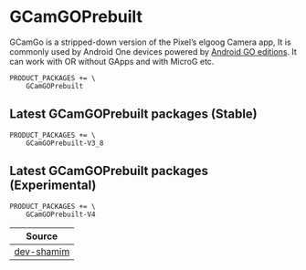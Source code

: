 # GCamGOPrebuilt

GCamGo is a stripped-down version of the Pixel’s elgoog Camera app, It is commonly used by Android One devices powered by [Android GO editions](https://www.android.com/versions/go-edition/). 
It can work with OR without GApps and with MicroG etc.


```
PRODUCT_PACKAGES += \
    GCamGOPrebuilt
```

## Latest GCamGOPrebuilt packages (Stable)
```
PRODUCT_PACKAGES += \
    GCamGOPrebuilt-V3_8
```

## Latest GCamGOPrebuilt packages (Experimental)
```
PRODUCT_PACKAGES += \
    GCamGOPrebuilt-V4
```

| Source |
| ------ |
| [dev-shamim](https://www.celsoazevedo.com/files/android/google-camera/dev-shamim/) |

